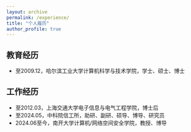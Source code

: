 ```yaml
---
layout: archive
permalink: /experience/
title: "个人履历"
author_profile: true
---
```


## 教育经历 
+ 至2009.12，哈尔滨工业大学计算机科学与技术学院，学士、硕士、博士  

## 工作经历
+ 至2012.03，上海交通大学电子信息与电气工程学院，博士后   
+ 至2024.05，中科院信工所，助研、副研、硕导、博导、研究员  
+ 2024.06至今，南开大学计算机/网络空间安全学院，教授、博导
